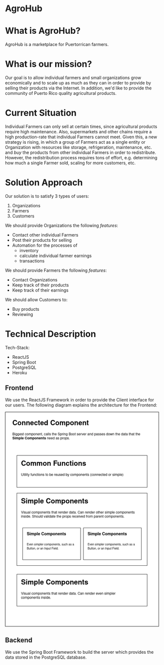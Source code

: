 # AgroHub

# What is AgroHub?
AgroHub is a marketplace for Puertorrican farmers. 

# What is our mission?
Our goal is to allow individual farmers and small organizations grow
economically and to scale up as much as they can in order to provide 
by selling their products via the Internet. In addition, we'd like to 
provide the community of Puerto Rico quality agricultural products. 

# Current Situation
Individual Farmers can only sell at certain times, since agricultural products
require high maintenance. Also, supermarkets and other chains require a high
production-rate that individual Farmers cannot meet. Given this, a new strategy
is rising, in which a group of Farmers act as a single entity or Organization 
with resources like storage, refrigeration, maintenance, etc. and *buy* the products
from other individual Farmers in order to redistribute. However, the
redistribution process requires tons of effort, e.g. determining how much a
single Farmer sold, scaling for more customers, etc.

# Solution Approach
Our solution is to satisfy 3 types of users:
1. Organizations
2. Farmers
3. Customers

We should provide Organizations the following *features*:
- Contact other individual Farmers
- Post their products for selling
- Automation for the processes of
    - inventory 
    - calculate individual farmer earnings
    - transactions

We should provide Farmers the following *features*:
- Contact Organizations
- Keep track of their products
- Keep track of their earnings

We should allow Customers to:
- Buy products
- Reviewing 

# Technical Description
Tech-Stack:
- ReactJS
- Spring Boot
- PostgreSQL
- Heroku

## Frontend
We use the ReactJS Framework in order to provide the Client interface for our
users. The following diagram explains the architecture for the Frontend:

![fearch](./frontend-architecture.png)

## Backend
We use the Spring Boot Framework to build the server which provides the data
stored in the PostgreSQL database.
